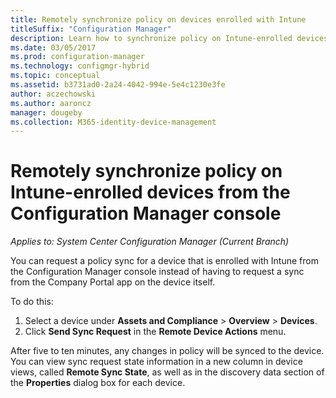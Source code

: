 ```yaml
---
title: Remotely synchronize policy on devices enrolled with Intune
titleSuffix: "Configuration Manager"
description: Learn how to synchronize policy on Intune-enrolled devices from the Configuration Manager console
ms.date: 03/05/2017
ms.prod: configuration-manager
ms.technology: configmgr-hybrid
ms.topic: conceptual
ms.assetid: b3731ad0-2a24-4042-994e-5e4c1230e3fe
author: aczechowski
ms.author: aaroncz
manager: dougeby
ms.collection: M365-identity-device-management
---
```

# Remotely synchronize policy on Intune-enrolled devices from the Configuration Manager console

*Applies to: System Center Configuration Manager (Current Branch)*


You can request a policy sync for a device that is enrolled with Intune from the Configuration Manager console instead of having to request a sync from the Company Portal app on the device itself. 

To do this:

1.	Select a device under **Assets and Compliance** > **Overview** > **Devices**.
2.	Click **Send Sync Request** in the **Remote Device Actions** menu.


After five to ten minutes, any changes in policy will be synced to the device. You can view sync request state information in a new column in device views, called **Remote Sync State**, as well as in the discovery data section of the **Properties** dialog box for each device.
